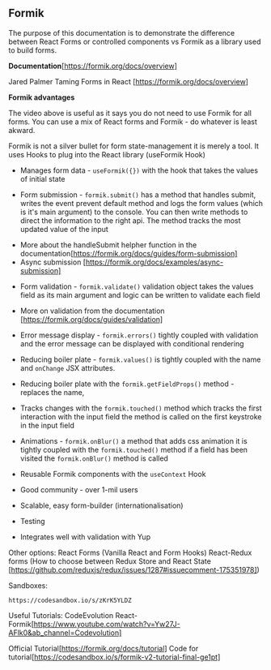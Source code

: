 ## Formik 

The purpose of this documentation is to demonstrate the difference between React Forms or controlled components vs Formik as a library used to build forms.

__Documentation__[https://formik.org/docs/overview]

Jared Palmer Taming Forms in React [https://formik.org/docs/overview]

__Formik advantages__

The video above is useful as it says you do not need to use Formik for all forms. You can use a mix of React forms and Formik - do whatever is least akward.

Formik is not a silver bullet for form state-management it is merely a tool. It uses Hooks to plug into the React library (useFormik Hook)

- Manages form data - ```useFormik({})``` with the hook that takes the values of initial state 

- Form submission - ```formik.submit()``` has a method that handles submit, writes the event prevent default method and logs the form values (which is it's main argument) to the console. You can then write methods to direct the information to the right api. The method tracks the most updated value of the input
* More about the handleSubmit helpher function in the documentation[https://formik.org/docs/guides/form-submission]
* Async submission [https://formik.org/docs/examples/async-submission]

- Form validation - ```formik.validate()``` validation object takes the values field as its main argument and logic can be written to validate each field
* More on validation from the documentation [https://formik.org/docs/guides/validation]

- Error message display - ```formik.errors()``` tightly coupled with validation and the error message can be displayed with conditional rendering

- Reducing boiler plate - ```formik.values()``` is tightly coupled with the name and ```onChange``` JSX attributes.

- Reducing boiler plate with the ```formik.getFieldProps()``` method - replaces the name, 

- Tracks changes with the ```formik.touched()``` method which tracks the first interaction with the input field the method is called on the first keystroke in the input field

- Animations - ```formik.onBlur()``` a method that adds css animation it is tightly coupled with the ```formik.touched()``` method if a field has been visited the ```formik.onBlur()``` method is called

- Reusable Formik components with the ```useContext``` Hook



- Good community - over 1-mil users
- Scalable, easy form-builder (internationalisation)
- Testing
- Integrates well with validation with Yup

Other options:
React Forms (Vanilla React and Form Hooks)
React-Redux forms (How to choose between Redux Store and React State [https://github.com/reduxjs/redux/issues/1287#issuecomment-175351978])


Sandboxes:

```
https://codesandbox.io/s/zKrK5YLDZ
```

Useful Tutorials:
CodeEvolution React-Formik[https://www.youtube.com/watch?v=Yw27J-AFlk0&ab_channel=Codevolution]

Official Tutorial[https://formik.org/docs/tutorial]
Code for tutorial[https://codesandbox.io/s/formik-v2-tutorial-final-ge1pt]